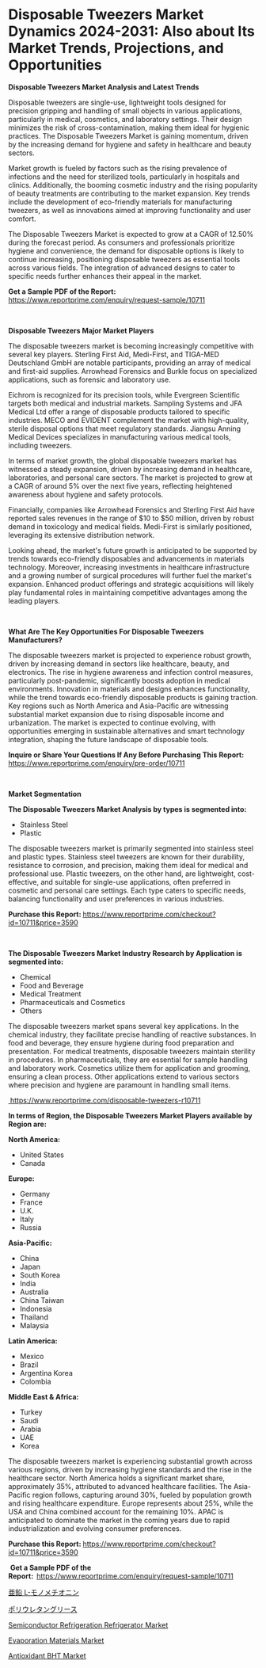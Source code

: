 <p><h1>Disposable Tweezers Market Dynamics 2024-2031: Also about Its Market Trends, Projections, and Opportunities</h1></p><p><strong>Disposable Tweezers Market Analysis and Latest Trends</strong></p>
<p><p>Disposable tweezers are single-use, lightweight tools designed for precision gripping and handling of small objects in various applications, particularly in medical, cosmetics, and laboratory settings. Their design minimizes the risk of cross-contamination, making them ideal for hygienic practices. The Disposable Tweezers Market is gaining momentum, driven by the increasing demand for hygiene and safety in healthcare and beauty sectors.</p><p>Market growth is fueled by factors such as the rising prevalence of infections and the need for sterilized tools, particularly in hospitals and clinics. Additionally, the booming cosmetic industry and the rising popularity of beauty treatments are contributing to the market expansion. Key trends include the development of eco-friendly materials for manufacturing tweezers, as well as innovations aimed at improving functionality and user comfort.</p><p>The Disposable Tweezers Market is expected to grow at a CAGR of 12.50% during the forecast period. As consumers and professionals prioritize hygiene and convenience, the demand for disposable options is likely to continue increasing, positioning disposable tweezers as essential tools across various fields. The integration of advanced designs to cater to specific needs further enhances their appeal in the market.</p></p>
<p><strong>Get a Sample PDF of the Report:&nbsp;</strong> <a href="https://www.reportprime.com/enquiry/request-sample/10711">https://www.reportprime.com/enquiry/request-sample/10711</a></p>
<p>&nbsp;</p>
<p><strong>Disposable Tweezers Major Market Players</strong></p>
<p><p>The disposable tweezers market is becoming increasingly competitive with several key players. Sterling First Aid, Medi-First, and TIGA-MED Deutschland GmbH are notable participants, providing an array of medical and first-aid supplies. Arrowhead Forensics and Burkle focus on specialized applications, such as forensic and laboratory use. </p><p>Eichrom is recognized for its precision tools, while Evergreen Scientific targets both medical and industrial markets. Sampling Systems and JFA Medical Ltd offer a range of disposable products tailored to specific industries. MECO and EVIDENT complement the market with high-quality, sterile disposal options that meet regulatory standards. Jiangsu Anning Medical Devices specializes in manufacturing various medical tools, including tweezers.</p><p>In terms of market growth, the global disposable tweezers market has witnessed a steady expansion, driven by increasing demand in healthcare, laboratories, and personal care sectors. The market is projected to grow at a CAGR of around 5% over the next five years, reflecting heightened awareness about hygiene and safety protocols.</p><p>Financially, companies like Arrowhead Forensics and Sterling First Aid have reported sales revenues in the range of $10 to $50 million, driven by robust demand in toxicology and medical fields. Medi-First is similarly positioned, leveraging its extensive distribution network.</p><p>Looking ahead, the market's future growth is anticipated to be supported by trends towards eco-friendly disposables and advancements in materials technology. Moreover, increasing investments in healthcare infrastructure and a growing number of surgical procedures will further fuel the market's expansion. Enhanced product offerings and strategic acquisitions will likely play fundamental roles in maintaining competitive advantages among the leading players.</p></p>
<p>&nbsp;</p>
<p><strong>What Are The Key Opportunities For Disposable Tweezers Manufacturers?</strong></p>
<p><p>The disposable tweezers market is projected to experience robust growth, driven by increasing demand in sectors like healthcare, beauty, and electronics. The rise in hygiene awareness and infection control measures, particularly post-pandemic, significantly boosts adoption in medical environments. Innovation in materials and designs enhances functionality, while the trend towards eco-friendly disposable products is gaining traction. Key regions such as North America and Asia-Pacific are witnessing substantial market expansion due to rising disposable income and urbanization. The market is expected to continue evolving, with opportunities emerging in sustainable alternatives and smart technology integration, shaping the future landscape of disposable tools.</p></p>
<p><strong>Inquire or Share Your Questions If Any Before Purchasing This Report:</strong> <a href="https://www.reportprime.com/enquiry/pre-order/10711">https://www.reportprime.com/enquiry/pre-order/10711</a></p>
<p>&nbsp;</p>
<p><strong>Market Segmentation</strong></p>
<p><strong>The Disposable Tweezers Market Analysis by types is segmented into:</strong></p>
<p><ul><li>Stainless Steel</li><li>Plastic</li></ul></p>
<p><p>The disposable tweezers market is primarily segmented into stainless steel and plastic types. Stainless steel tweezers are known for their durability, resistance to corrosion, and precision, making them ideal for medical and professional use. Plastic tweezers, on the other hand, are lightweight, cost-effective, and suitable for single-use applications, often preferred in cosmetic and personal care settings. Each type caters to specific needs, balancing functionality and user preferences in various industries.</p></p>
<p><strong>Purchase this Report:&nbsp;</strong><a href="https://www.reportprime.com/checkout?id=10711&price=3590">https://www.reportprime.com/checkout?id=10711&price=3590</a></p>
<p>&nbsp;</p>
<p><strong>The Disposable Tweezers Market Industry Research by Application is segmented into:</strong></p>
<p><ul><li>Chemical</li><li>Food and Beverage</li><li>Medical Treatment</li><li>Pharmaceuticals and Cosmetics</li><li>Others</li></ul></p>
<p><p>The disposable tweezers market spans several key applications. In the chemical industry, they facilitate precise handling of reactive substances. In food and beverage, they ensure hygiene during food preparation and presentation. For medical treatments, disposable tweezers maintain sterility in procedures. In pharmaceuticals, they are essential for sample handling and laboratory work. Cosmetics utilize them for application and grooming, ensuring a clean process. Other applications extend to various sectors where precision and hygiene are paramount in handling small items.</p></p>
<p><a href="https://www.reportprime.com/disposable-tweezers-r10711">&nbsp;https://www.reportprime.com/disposable-tweezers-r10711</a></p>
<p><strong>In terms of Region, the Disposable Tweezers Market Players available by Region are:</strong></p>
<p>
    <p> <strong> North America: </strong>
        <ul>
            <li>United States</li>
            <li>Canada</li>
        </ul>
        </p> 
    <p> <strong> Europe: </strong>
        <ul>
            <li>Germany</li>
            <li>France</li>
            <li>U.K.</li>
            <li>Italy</li>
            <li>Russia</li>
        </ul>
        </p> 
    <p> <strong> Asia-Pacific: </strong>
        <ul>
            <li>China</li>
            <li>Japan</li>
            <li>South Korea</li>
            <li>India</li>
            <li>Australia</li>
            <li>China Taiwan</li>
            <li>Indonesia</li>
            <li>Thailand</li>
            <li>Malaysia</li>
        </ul>
        </p> 
    <p> <strong> Latin America: </strong>
        <ul>
            <li>Mexico</li>
            <li>Brazil</li>
            <li>Argentina Korea</li>
            <li>Colombia</li>
        </ul>
        </p> 
    <p> <strong> Middle East & Africa: </strong>
        <ul>
            <li>Turkey</li>
            <li>Saudi</li>
            <li>Arabia</li>
            <li>UAE</li>
            <li>Korea</li>
        </ul>
    </p>
    </p>
<p><p>The disposable tweezers market is experiencing substantial growth across various regions, driven by increasing hygiene standards and the rise in the healthcare sector. North America holds a significant market share, approximately 35%, attributed to advanced healthcare facilities. The Asia-Pacific region follows, capturing around 30%, fueled by population growth and rising healthcare expenditure. Europe represents about 25%, while the USA and China combined account for the remaining 10%. APAC is anticipated to dominate the market in the coming years due to rapid industrialization and evolving consumer preferences.</p></p>
<p><strong>Purchase this Report: </strong><a href="https://www.reportprime.com/checkout?id=10711&price=3590">https://www.reportprime.com/checkout?id=10711&price=3590</a></p>
<p>&nbsp;<strong>Get a Sample PDF of the Report:&nbsp;&nbsp;</strong><a href="https://www.reportprime.com/enquiry/request-sample/10711">https://www.reportprime.com/enquiry/request-sample/10711</a></p>
<p><strong></strong></p>
<p><p><a href="https://medium.com/@alexxis.gm/zinc-l-monomethionine-market-%E3%81%AE%E3%82%B0%E3%83%AD%E3%83%BC%E3%83%90%E3%83%AB%E5%B8%82%E5%A0%B4%E6%A6%82%E8%A6%81%E3%81%AF-%E4%B8%96%E7%95%8C%E3%81%8A%E3%82%88%E3%81%B3%E4%B8%BB%E8%A6%81%E5%B8%82%E5%A0%B4%E3%81%AB%E3%81%8A%E3%81%91%E3%82%8B%E6%A5%AD%E7%95%8C%E3%81%AB%E5%BD%B1%E9%9F%BF%E3%82%92%E4%B8%8E%E3%81%88%E3%82%8B%E4%B8%BB%E8%A6%81%E3%81%AA%E3%83%88%E3%83%AC%E3%83%B3%E3%83%89%E3%81%AB%E3%81%A4%E3%81%84%E3%81%A6-%E7%8B%AC%E8%87%AA%E3%81%AE%E8%A6%96%E7%82%B9%E3%82%92%E6%8F%90%E4%BE%9B%E3%81%97%E3%81%BE%E3%81%99-e148e596abf3?postPublishedType=initial">亜鉛 L-モノメチオニン</a></p><p><a href="https://medium.com/@alexxis.gm/pu-grease-market-%E3%81%AE%E3%82%B0%E3%83%AD%E3%83%BC%E3%83%90%E3%83%AB%E5%B8%82%E5%A0%B4%E6%A6%82%E8%A6%81%E3%81%AF-%E4%B8%96%E7%95%8C%E3%81%8A%E3%82%88%E3%81%B3%E4%B8%BB%E8%A6%81%E5%B8%82%E5%A0%B4%E3%81%AB%E3%81%8A%E3%81%91%E3%82%8B%E6%A5%AD%E7%95%8C%E3%81%AB%E5%BD%B1%E9%9F%BF%E3%82%92%E4%B8%8E%E3%81%88%E3%82%8B%E4%B8%BB%E8%A6%81%E3%81%AA%E3%83%88%E3%83%AC%E3%83%B3%E3%83%89%E3%81%AB%E3%81%A4%E3%81%84%E3%81%A6-%E7%8B%AC%E8%87%AA%E3%81%AE%E8%A6%96%E7%82%B9%E3%82%92%E6%8F%90%E4%BE%9B%E3%81%97%E3%81%BE%E3%81%99-730aa77c9d48">ポリウレタングリース</a></p><p><a href="https://issuu.com/reportprime-2/docs/semiconductor-refrigeration-refrige_c8f6995e63c5ba">Semiconductor Refrigeration Refrigerator Market</a></p><p><a href="https://www.linkedin.com/pulse/evaporation-materials-market-share-size-trends-industry-wjtte?trackingId=RsQkYSI2TJeAQ5CQyk4ccw%3D%3D">Evaporation Materials Market</a></p><p><a href="https://www.linkedin.com/pulse/antioxidant-bht-market-overview-global-trends-future-prospects-ixsze?trackingId=JP75F3c5Ruy6zbUoQ2Ng0Q%3D%3D">Antioxidant BHT Market</a></p></p>